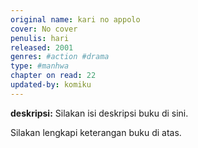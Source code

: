 ```yaml
---
original name: kari no appolo
cover: No cover
penulis: hari
released: 2001
genres: #action #drama
type: #manhwa
chapter on read: 22
updated-by: komiku
---
```

**deskripsi:** Silakan isi deskripsi buku di sini.

Silakan lengkapi keterangan buku di atas.